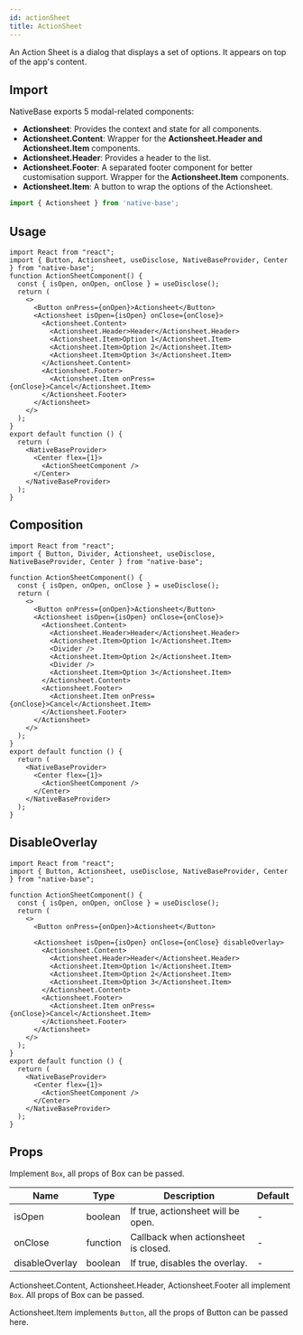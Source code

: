 ```yaml
---
id: actionSheet
title: ActionSheet
---
```


An Action Sheet is a dialog that displays a set of options. It appears on top of the app's content.

## Import

NativeBase exports 5 modal-related components:

- **Actionsheet**: Provides the context and state for all components.
- **Actionsheet.Content**: Wrapper for the **Actionsheet.Header and Actionsheet.Item** components.
- **Actionsheet.Header**: Provides a header to the list.
- **Actionsheet.Footer**: A separated footer component for better customisation support. Wrapper for the **Actionsheet.Item** components.
- **Actionsheet.Item**: A button to wrap the options of the Actionsheet.

```jsx
import { Actionsheet } from 'native-base';
```

## Usage

```SnackPlayer name=ActionSheet%20Usage
import React from "react";
import { Button, Actionsheet, useDisclose, NativeBaseProvider, Center } from "native-base";
function ActionSheetComponent() {
  const { isOpen, onOpen, onClose } = useDisclose();
  return (
    <>
      <Button onPress={onOpen}>Actionsheet</Button>
      <Actionsheet isOpen={isOpen} onClose={onClose}>
        <Actionsheet.Content>
          <Actionsheet.Header>Header</Actionsheet.Header>
          <Actionsheet.Item>Option 1</Actionsheet.Item>
          <Actionsheet.Item>Option 2</Actionsheet.Item>
          <Actionsheet.Item>Option 3</Actionsheet.Item>
        </Actionsheet.Content>
        <Actionsheet.Footer>
          <Actionsheet.Item onPress={onClose}>Cancel</Actionsheet.Item>
        </Actionsheet.Footer>
      </Actionsheet>
    </>
  );
}
export default function () {
  return (
    <NativeBaseProvider>
      <Center flex={1}>
        <ActionSheetComponent />
      </Center>
    </NativeBaseProvider>
  );
}
```

## Composition

```SnackPlayer name=ActionSheet%20Composition
import React from "react";
import { Button, Divider, Actionsheet, useDisclose, NativeBaseProvider, Center } from "native-base";

function ActionSheetComponent() {
  const { isOpen, onOpen, onClose } = useDisclose();
  return (
    <>
      <Button onPress={onOpen}>Actionsheet</Button>
      <Actionsheet isOpen={isOpen} onClose={onClose}>
        <Actionsheet.Content>
          <Actionsheet.Header>Header</Actionsheet.Header>
          <Actionsheet.Item>Option 1</Actionsheet.Item>
          <Divider />
          <Actionsheet.Item>Option 2</Actionsheet.Item>
          <Divider />
          <Actionsheet.Item>Option 3</Actionsheet.Item>
        </Actionsheet.Content>
        <Actionsheet.Footer>
          <Actionsheet.Item onPress={onClose}>Cancel</Actionsheet.Item>
        </Actionsheet.Footer>
      </Actionsheet>
    </>
  );
}
export default function () {
  return (
    <NativeBaseProvider>
      <Center flex={1}>
        <ActionSheetComponent />
      </Center>
    </NativeBaseProvider>
  );
}
```

## DisableOverlay

```SnackPlayer name=ActionSheet%20DisplayOverlay
import React from "react";
import { Button, Actionsheet, useDisclose, NativeBaseProvider, Center } from "native-base";

function ActionSheetComponent() {
  const { isOpen, onOpen, onClose } = useDisclose();
  return (
    <>
      <Button onPress={onOpen}>Actionsheet</Button>

      <Actionsheet isOpen={isOpen} onClose={onClose} disableOverlay>
        <Actionsheet.Content>
          <Actionsheet.Header>Header</Actionsheet.Header>
          <Actionsheet.Item>Option 1</Actionsheet.Item>
          <Actionsheet.Item>Option 2</Actionsheet.Item>
          <Actionsheet.Item>Option 3</Actionsheet.Item>
        </Actionsheet.Content>
        <Actionsheet.Footer>
          <Actionsheet.Item onPress={onClose}>Cancel</Actionsheet.Item>
        </Actionsheet.Footer>
      </Actionsheet>
    </>
  );
}
export default function () {
  return (
    <NativeBaseProvider>
      <Center flex={1}>
        <ActionSheetComponent />
      </Center>
    </NativeBaseProvider>
  );
}
```

## Props

Implement `Box`, all props of Box can be passed.

| Name           | Type     | Description                          | Default |
| -------------- | -------- | ------------------------------------ | ------- |
| isOpen         | boolean  | If true, actionsheet will be open.   | -       |
| onClose        | function | Callback when actionsheet is closed. | -       |
| disableOverlay | boolean  | If true, disables the overlay.       | -       |

Actionsheet.Content, Actionsheet.Header, Actionsheet.Footer all implement `Box`. All props of Box can be passed.

Actionsheet.Item implements `Button`, all the props of Button can be passed here.
